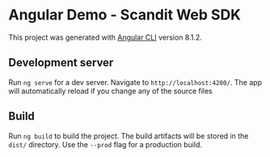 # Angular Demo - Scandit Web SDK

This project was generated with [Angular CLI](https://github.com/angular/angular-cli) version 8.1.2.

## Development server

Run `ng serve` for a dev server. Navigate to `http://localhost:4200/`. The app will automatically reload if you change any of the source files

## Build

Run `ng build` to build the project. The build artifacts will be stored in the `dist/` directory. Use the `--prod` flag for a production build.
